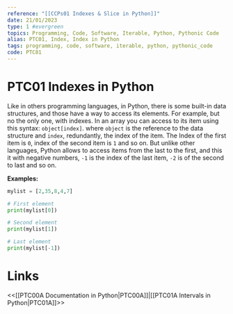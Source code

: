 ```yaml
---
reference: "[[CCPs01 Indexes & Slice in Python]]"
date: 21/01/2023
type: 1 #evergreen
topics: Programming, Code, Software, Iterable, Python, Pythonic Code
alias: PTC01, Index, Index in Python
tags: programming, code, software, iterable, python, pythonic_code
code: PTC01
---
```

# PTC01 Indexes in Python

Like in others programming languages, in Python, there is some built-in data structures, and those have a way to access its elements. For example, but no the only one, with indexes. In an array you can access to its item using this syntax: `object[index]`. where `object` is the reference to the data structure and `index`, redundantly, the index of the item.
The Index of the first item is `0`, index of the second item is `1` and so on. But unlike other languages, Python allows to access items from the last to the first, and this it with negative numbers, `-1` is the index of the last item, `-2` is of the second to last and so on.

**Examples:**
~~~ python
mylist = [2,35,8,4,7]

# First element
print(mylist[0])

# Second element
print(mylist[1])

# Last element
print(mylist[-1])
~~~

# Links
<<[[PTC00A Documentation in Python|PTC00A]]|[[PTC01A Intervals in Python|PTC01A]]>>